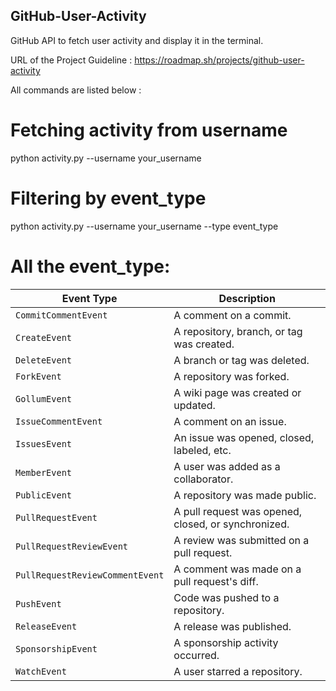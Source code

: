 ## GitHub-User-Activity
GitHub API to fetch user activity and display it in the terminal.

URL of the Project Guideline : https://roadmap.sh/projects/github-user-activity

All commands are listed below :

# Fetching activity from username
python activity.py --username your_username

# Filtering by event_type
python activity.py --username your_username --type event_type

# All the event_type:
| Event Type                      | Description                                         |
| ------------------------------- | --------------------------------------------------- |
| `CommitCommentEvent`            | A comment on a commit.                              |
| `CreateEvent`                   | A repository, branch, or tag was created.           |
| `DeleteEvent`                   | A branch or tag was deleted.                        |
| `ForkEvent`                     | A repository was forked.                            |
| `GollumEvent`                   | A wiki page was created or updated.                 |
| `IssueCommentEvent`             | A comment on an issue.                              |
| `IssuesEvent`                   | An issue was opened, closed, labeled, etc.          |
| `MemberEvent`                   | A user was added as a collaborator.                 |
| `PublicEvent`                   | A repository was made public.                       |
| `PullRequestEvent`              | A pull request was opened, closed, or synchronized. |
| `PullRequestReviewEvent`        | A review was submitted on a pull request.           |
| `PullRequestReviewCommentEvent` | A comment was made on a pull request's diff.        |
| `PushEvent`                     | Code was pushed to a repository.                    |
| `ReleaseEvent`                  | A release was published.                            |
| `SponsorshipEvent`              | A sponsorship activity occurred.                    |
| `WatchEvent`                    | A user starred a repository.                        |


